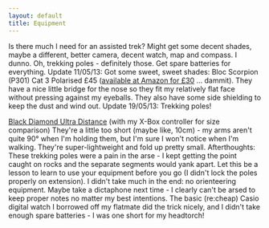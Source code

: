```yaml
---
layout: default
title: Equipment
---
```

Is there much I need for an assisted trek? Might get some decent shades, maybe a different, better camera, decent watch, map and compass. I dunno. Oh, trekking poles - definitely those.
Get spare batteries for everything.
Update 11/05/13:
Got some sweet, sweet shades: Bloc Scorpion (P301) Cat 3 Polarised £45 ([available at Amazon for £30](http://www.amazon.co.uk/Bloc-Scorpion-Sport-Sunglasses/dp/B007NVHZHU) ... dammit). They have a nice little bridge for the nose so they fit my relatively flat face without pressing against my eyeballs. They also have some side shielding to keep the dust and wind out.
Update 19/05/13:
Trekking poles!

[Black Diamond Ultra Distance](http://www.blackdiamondequipment.com/en-gb/shop/mountain/trekking-poles/ultra-distance-trekking-pole/)
(with my X-Box controller for size comparison)
They're a little too short (maybe like, 10cm) - my arms aren't quite 90° when I'm holding them, but I'm sure I won't notice when I'm walking. They're super-lightweight and fold up pretty small.
Afterthoughts:
These trekking poles were a pain in the arse - I kept getting the point caught on rocks and the separate segments would yank apart. Let this be a lesson to learn to use your equipment before you go (I didn't lock the poles properly on extension).
I didn't take much in the end: no orienteering equipment. Maybe take a dictaphone next time - I clearly can't be arsed to keep proper notes no matter my best intentions.
The basic (re:cheap) Casio digital watch I borrowed off my flatmate did the trick nicely, and I didn't take enough spare batteries - I was one short for my headtorch!
